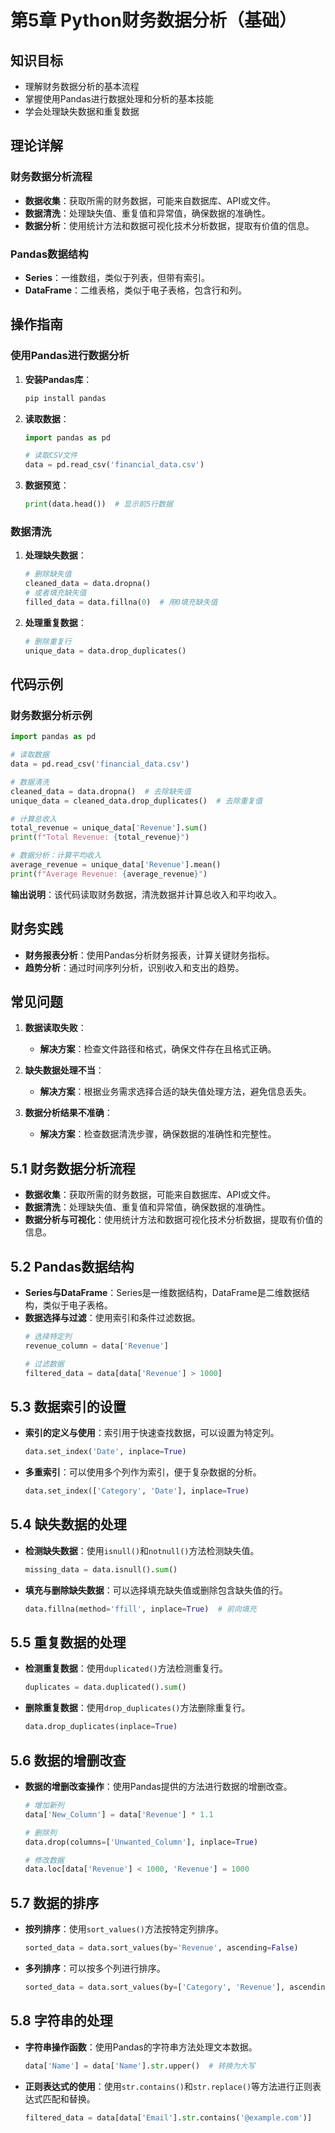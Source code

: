 # 第5章 Python财务数据分析（基础）

## 知识目标
- 理解财务数据分析的基本流程
- 掌握使用Pandas进行数据处理和分析的基本技能
- 学会处理缺失数据和重复数据

## 理论详解
### 财务数据分析流程
- **数据收集**：获取所需的财务数据，可能来自数据库、API或文件。
- **数据清洗**：处理缺失值、重复值和异常值，确保数据的准确性。
- **数据分析**：使用统计方法和数据可视化技术分析数据，提取有价值的信息。

### Pandas数据结构
- **Series**：一维数组，类似于列表，但带有索引。
- **DataFrame**：二维表格，类似于电子表格，包含行和列。

## 操作指南
### 使用Pandas进行数据分析
1. **安装Pandas库**：
   ```bash
   pip install pandas
   ```
2. **读取数据**：
   ```python
   import pandas as pd

   # 读取CSV文件
   data = pd.read_csv('financial_data.csv')
   ```
3. **数据预览**：
   ```python
   print(data.head())  # 显示前5行数据
   ```

### 数据清洗
1. **处理缺失数据**：
   ```python
   # 删除缺失值
   cleaned_data = data.dropna()
   # 或者填充缺失值
   filled_data = data.fillna(0)  # 用0填充缺失值
   ```
2. **处理重复数据**：
   ```python
   # 删除重复行
   unique_data = data.drop_duplicates()
   ```

## 代码示例
### 财务数据分析示例
```python
import pandas as pd

# 读取数据
data = pd.read_csv('financial_data.csv')

# 数据清洗
cleaned_data = data.dropna()  # 去除缺失值
unique_data = cleaned_data.drop_duplicates()  # 去除重复值

# 计算总收入
total_revenue = unique_data['Revenue'].sum()
print(f"Total Revenue: {total_revenue}")

# 数据分析：计算平均收入
average_revenue = unique_data['Revenue'].mean()
print(f"Average Revenue: {average_revenue}")
```
**输出说明**：该代码读取财务数据，清洗数据并计算总收入和平均收入。

## 财务实践
- **财务报表分析**：使用Pandas分析财务报表，计算关键财务指标。
- **趋势分析**：通过时间序列分析，识别收入和支出的趋势。

## 常见问题
1. **数据读取失败**：
   - **解决方案**：检查文件路径和格式，确保文件存在且格式正确。

2. **缺失数据处理不当**：
   - **解决方案**：根据业务需求选择合适的缺失值处理方法，避免信息丢失。

3. **数据分析结果不准确**：
   - **解决方案**：检查数据清洗步骤，确保数据的准确性和完整性。

## 5.1 财务数据分析流程
- **数据收集**：获取所需的财务数据，可能来自数据库、API或文件。
- **数据清洗**：处理缺失值、重复值和异常值，确保数据的准确性。
- **数据分析与可视化**：使用统计方法和数据可视化技术分析数据，提取有价值的信息。

## 5.2 Pandas数据结构
- **Series与DataFrame**：Series是一维数据结构，DataFrame是二维数据结构，类似于电子表格。
- **数据选择与过滤**：使用索引和条件过滤数据。
  ```python
  # 选择特定列
  revenue_column = data['Revenue']
  
  # 过滤数据
  filtered_data = data[data['Revenue'] > 1000]
  ```

## 5.3 数据索引的设置
- **索引的定义与使用**：索引用于快速查找数据，可以设置为特定列。
  ```python
  data.set_index('Date', inplace=True)
  ```
- **多重索引**：可以使用多个列作为索引，便于复杂数据的分析。
  ```python
  data.set_index(['Category', 'Date'], inplace=True)
  ```

## 5.4 缺失数据的处理
- **检测缺失数据**：使用`isnull()`和`notnull()`方法检测缺失值。
  ```python
  missing_data = data.isnull().sum()
  ```
- **填充与删除缺失数据**：可以选择填充缺失值或删除包含缺失值的行。
  ```python
  data.fillna(method='ffill', inplace=True)  # 前向填充
  ```

## 5.5 重复数据的处理
- **检测重复数据**：使用`duplicated()`方法检测重复行。
  ```python
  duplicates = data.duplicated().sum()
  ```
- **删除重复数据**：使用`drop_duplicates()`方法删除重复行。
  ```python
  data.drop_duplicates(inplace=True)
  ```

## 5.6 数据的增删改查
- **数据的增删改查操作**：使用Pandas提供的方法进行数据的增删改查。
  ```python
  # 增加新列
  data['New_Column'] = data['Revenue'] * 1.1
  
  # 删除列
  data.drop(columns=['Unwanted_Column'], inplace=True)
  
  # 修改数据
  data.loc[data['Revenue'] < 1000, 'Revenue'] = 1000
  ```

## 5.7 数据的排序
- **按列排序**：使用`sort_values()`方法按特定列排序。
  ```python
  sorted_data = data.sort_values(by='Revenue', ascending=False)
  ```
- **多列排序**：可以按多个列进行排序。
  ```python
  sorted_data = data.sort_values(by=['Category', 'Revenue'], ascending=[True, False])
  ```

## 5.8 字符串的处理
- **字符串操作函数**：使用Pandas的字符串方法处理文本数据。
  ```python
  data['Name'] = data['Name'].str.upper()  # 转换为大写
  ```
- **正则表达式的使用**：使用`str.contains()`和`str.replace()`等方法进行正则表达式匹配和替换。
  ```python
  filtered_data = data[data['Email'].str.contains('@example.com')]
  ``` 